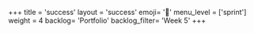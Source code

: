 +++
title = 'success'
layout = 'success'
emoji= '📝'
menu_level = ['sprint']
weight = 4
backlog= 'Portfolio'
backlog_filter= 'Week 5'
+++
